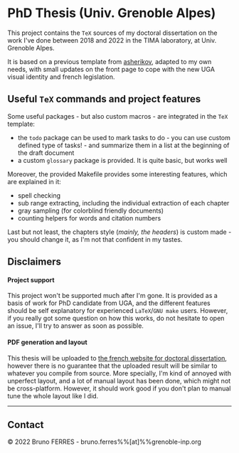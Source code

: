 # PhD Thesis (Univ. Grenoble Alpes)

This project contains the `TeX` sources of my doctoral dissertation on the work I've done between 2018 and 2022 in the TIMA laboratory, at Univ. Grenoble Alpes.

It is based on a previous template from [asherikov](https://github.com/asherikov/phd-thesis), adapted to my own needs, with small updates on the front page to cope with the new UGA visual identity and french legislation.

## Useful `TeX` commands and project features

Some useful packages - but also custom macros - are integrated in the `TeX` template:

* the `todo` package can be used to mark tasks to do - you can use custom defined type of tasks! - and summarize them in a list at the beginning of the draft document
* a custom `glossary` package is provided. It is quite basic, but works well

Moreover, the provided Makefile provides some interesting features, which are explained in it:

* spell checking
* sub range extracting, including the individual extraction of each chapter
* gray sampling (for colorblind friendly documents)
* counting helpers for words and citation numbers

Last but not least, the chapters style (*mainly, the headers*) is custom made - you should change it, as I'm not that confident in my tastes.

## Disclaimers

#### Project support
This project won't be supported much after I'm gone.
It is provided as a basis of work for PhD candidate from UGA, and the different features should be self explanatory for experienced `LaTeX`/`GNU make` users.
However, if you really got some question on how this works, do not hesitate to open an issue, I'll try to answer as soon as possible.

#### PDF generation and layout
This thesis will be uploaded to [the french website for doctoral dissertation](https://theses.fr), however there is no guarantee that the uploaded result will be similar to whatever you compile from source.
More specially, I'm kind of annoyed with unperfect layout, and a lot of manual layout has been done, which might not be cross-platform.
However, it should work good if you don't plan to manual tune the whole layout like I did.


<hr/>

## Contact
© 2022 Bruno FERRES - bruno.ferres%%\[at\]%%grenoble-inp.org

